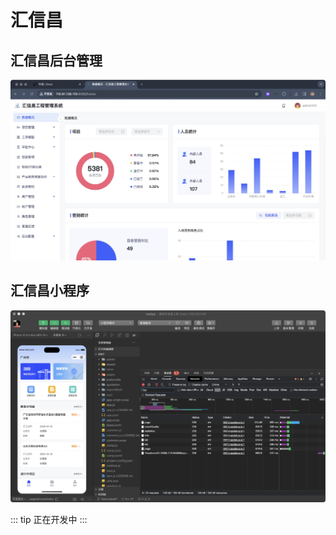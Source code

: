 # 汇信昌

## 汇信昌后台管理

![汇信昌后台管理](/hxc/home.jpg)

## 汇信昌小程序

![汇信昌小程序](/hxc/applet.jpg)

::: tip
正在开发中
:::

